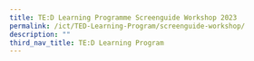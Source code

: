 ```yaml
---
title: TE:D Learning Programme Screenguide Workshop 2023
permalink: /ict/TED-Learning-Program/screenguide-workshop/
description: ""
third_nav_title: TE:D Learning Program
---
```

